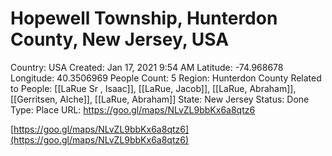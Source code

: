 # Hopewell Township, Hunterdon County, New Jersey, USA

Country: USA
Created: Jan 17, 2021 9:54 AM
Latitude: -74.968678
Longitude: 40.3506969
People Count: 5
Region: Hunterdon County
Related to People: [[LaRue Sr , Isaac]], [[LaRue, Jacob]], [[LaRue, Abraham]], [[Gerritsen, Alche]], [[LaRue, Abraham]]
State: New Jersey
Status: Done
Type: Place
URL: https://goo.gl/maps/NLvZL9bbKx6a8qtz6

[https://goo.gl/maps/NLvZL9bbKx6a8qtz6](https://goo.gl/maps/NLvZL9bbKx6a8qtz6)
